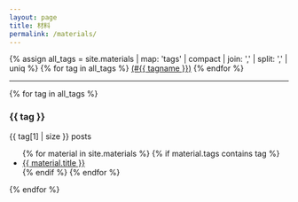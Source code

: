 ```yaml
---
layout: page
title: 材料
permalink: /materials/
---
```


<p>
  {% assign all_tags = site.materials | map: 'tags' | compact | join: ',' | split: ',' | uniq %}
  {% for tag in all_tags %}
    <a href="#{{ tag | slugify }}">(#{{ tagname }})</a>
  {% endfor %}
</p>

<hr>

{% for tag in all_tags %}
  <section id="{{ tag | slugify }}">
    <h3>{{ tag }}</h3>
    {{ tag[1] | size }} posts
    <ul>
      {% for material in site.materials %}
        {% if material.tags contains tag %}
          <li><a href="{{ material.url | relative_url }}">{{ material.title }}</a></li>
        {% endif %}
      {% endfor %}
    </ul>
  </section>
{% endfor %}